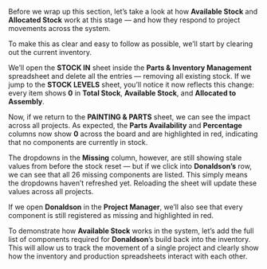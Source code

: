Before we wrap up this section, let’s take a look at how **Available Stock** and **Allocated Stock** work at this stage — and how they respond to project movements across the system.

To make this as clear and easy to follow as possible, we’ll start by clearing out the current inventory.

We’ll open the **STOCK IN** sheet inside the **Parts & Inventory Management** spreadsheet and delete all the entries — removing all existing stock. If we jump to the **STOCK LEVELS** sheet, you’ll notice it now reflects this change: every item shows **0** in **Total Stock**, **Available Stock**, and **Allocated to Assembly**.

Now, if we return to the **PAINTING & PARTS** sheet, we can see the impact across all projects. As expected, the **Parts Availability** and **Percentage** columns now show **0** across the board and are highlighted in red, indicating that no components are currently in stock.

The dropdowns in the **Missing** column, however, are still showing stale values from before the stock reset — but if we click into **Donaldson’s** row, we can see that all 26 missing components are listed. This simply means the dropdowns haven’t refreshed yet. Reloading the sheet will update these values across all projects.

If we open **Donaldson** in the **Project Manager**, we’ll also see that every component is still registered as missing and highlighted in red.

To demonstrate how **Available Stock** works in the system, let’s add the full list of components required for **Donaldson**’s build back into the inventory. This will allow us to track the movement of a single project and clearly show how the inventory and production spreadsheets interact with each other.
